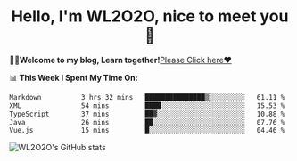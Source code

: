 <h1 align = "center">Hello, I'm WL2O2O, nice to meet you 👋</h1>

🧑‍💻**Welcome to my blog, Learn together!**[Please Click here❤️](https://wl2o2o.github.io)

📊 **This Week I Spent My Time On:**
<!--START_SECTION:waka-->

```txt
Markdown          3 hrs 32 mins   ███████████████▒░░░░░░░░░   61.11 %
XML               54 mins         ████░░░░░░░░░░░░░░░░░░░░░   15.53 %
TypeScript        37 mins         ██▓░░░░░░░░░░░░░░░░░░░░░░   10.88 %
Java              26 mins         ██░░░░░░░░░░░░░░░░░░░░░░░   07.76 %
Vue.js            15 mins         █░░░░░░░░░░░░░░░░░░░░░░░░   04.46 %
```

<!--END_SECTION:waka-->

![WL2O2O's GitHub stats](https://github-readme-stats.vercel.app/api?username=wl2o2o&show_icons=true)


<!--
**WL2O2O/WL2O2O** is a ✨ _special_ ✨ repository because its `README.md` (this file) appears on your GitHub profile.

Here are some ideas to get you started:

- 🔭 I’m currently working on ...
- 🌱 I’m currently learning ...
- 👯 I’m looking to collaborate on ...
- 🤔 I’m looking for help with ...
- 💬 Ask me about ...
- 📫 How to reach me: ...
- 😄 Pronouns: ...
- ⚡ Fun fact: ...
-->
